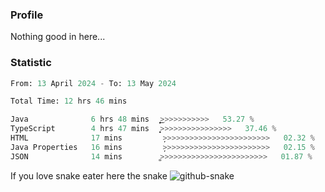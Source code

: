 ### Profile 

Nothing good in here...

### Statistic
<!--START_SECTION:waka-->

```python
From: 13 April 2024 - To: 13 May 2024

Total Time: 12 hrs 46 mins

Java              6 hrs 48 mins   ͎͎͎͎͎͎͎͎͎͎͎͎͎͜>>>>>>>>>>>   53.27 %
TypeScript        4 hrs 47 mins   ͎͎͎͎͎͎͎͎͎>>>>>>>>>>>>>>>>   37.46 %
HTML              17 mins         ̦>>>>>>>>>>>>>>>>>>>>>>>>   02.32 %
Java Properties   16 mins         ̦>>>>>>>>>>>>>>>>>>>>>>>>   02.15 %
JSON              14 mins         ͚>>>>>>>>>>>>>>>>>>>>>>>>   01.87 %
```

<!--END_SECTION:waka-->

If you love snake eater here the snake 
<picture>
  <source media="(prefers-color-scheme: dark)" srcset="https://github.com/pradana4648/pradana4648/blob/c0566a83ca6ea5f2e46bab00e717c4c82b4b5c4c/github-contribution-grid-snake-dark.svg" />
  <source media="(prefers-color-scheme: light)" srcset="https://github.com/pradana4648/pradana4648/blob/c0566a83ca6ea5f2e46bab00e717c4c82b4b5c4c/github-contribution-grid-snake.svg" />
  <img alt="github-snake" src="https://github.com/pradana4648/pradana4648/blob/c0566a83ca6ea5f2e46bab00e717c4c82b4b5c4c/github-contribution-grid-snake.svg" />
</picture>
